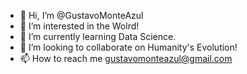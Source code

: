 - 👋 Hi, I’m @GustavoMonteAzul
- 👀 I’m interested in the Wolrd!
- 🌱 I’m currently learning Data Science.
- 💞️ I’m looking to collaborate on Humanity's Evolution!
- 📫 How to reach me gustavomonteazul@gmail.com

<!---
GustavoMonteAzul/GustavoMonteAzul is a ✨ special ✨ repository because its `README.md` (this file) appears on your GitHub profile.
You can click the Preview link to take a look at your changes.
---
